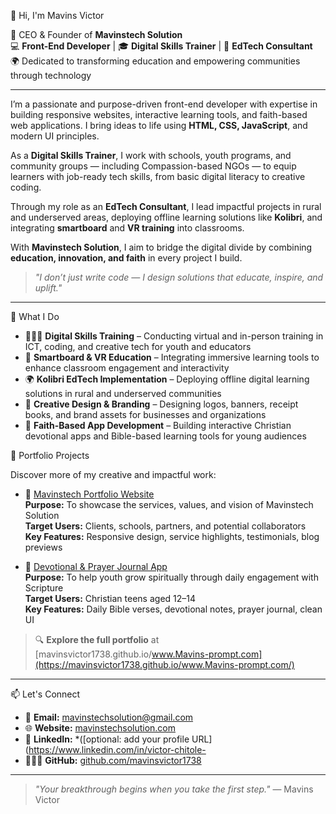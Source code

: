  👋 Hi, I'm Mavins Victor

🚀 CEO & Founder of **Mavinstech Solution**  
💻 **Front-End Developer** | 🎓 **Digital Skills Trainer** | 🧠 **EdTech Consultant**  
🌍 Dedicated to transforming education and empowering communities through technology

---

I’m a passionate and purpose-driven front-end developer with expertise in building responsive websites, interactive learning tools, and faith-based web applications. I bring ideas to life using **HTML, CSS, JavaScript**, and modern UI principles.

As a **Digital Skills Trainer**, I work with schools, youth programs, and community groups — including Compassion-based NGOs — to equip learners with job-ready tech skills, from basic digital literacy to creative coding.

Through my role as an **EdTech Consultant**, I lead impactful projects in rural and underserved areas, deploying offline learning solutions like **Kolibri**, and integrating **smartboard** and **VR training** into classrooms.

With **Mavinstech Solution**, I aim to bridge the digital divide by combining **education, innovation, and faith** in every project I build.

> _"I don’t just write code — I design solutions that educate, inspire, and uplift."_


---

 💼 What I Do

- 👨🏾‍🏫 **Digital Skills Training** – Conducting virtual and in-person training in ICT, coding, and creative tech for youth and educators  
- 🧠 **Smartboard & VR Education** – Integrating immersive learning tools to enhance classroom engagement and interactivity  
- 🌍 **Kolibri EdTech Implementation** – Deploying offline digital learning solutions in rural and underserved communities  
- 🎨 **Creative Design & Branding** – Designing logos, banners, receipt books, and brand assets for businesses and organizations  
- 🙏 **Faith-Based App Development** – Building interactive Christian devotional apps and Bible-based learning tools for young audiences  


 📌 Portfolio Projects

Discover more of my creative and impactful work:

- 💼 [Mavinstech Portfolio Website](https://github.com/Mavinstech-solution-portfolio)  
  **Purpose:** To showcase the services, values, and vision of Mavinstech Solution  
  **Target Users:** Clients, schools, partners, and potential collaborators  
  **Key Features:** Responsive design, service highlights, testimonials, blog previews

- 📲 [Devotional & Prayer Journal App](https://mavinsvictor1738.github.io/Ganze-Kaloleni-Devotional-App/)  
  **Purpose:** To help youth grow spiritually through daily engagement with Scripture  
  **Target Users:** Christian teens aged 12–14  
  **Key Features:** Daily Bible verses, devotional notes, prayer journal, clean UI

> 🔍 **Explore the full portfolio** at [mavinsvictor1738.github.io/www.Mavins-prompt.com](https://mavinsvictor1738.github.io/www.Mavins-prompt.com/)

---

📫 Let's Connect

- 📧 **Email:** [mavinstechsolution@gmail.com](mailto:mavinstechsolution@gmail.com)  
- 🌐 **Website:** [mavinstechsolution.com](https://mavinsvictor1738.github.io/www.mavinstechsolution.com/)  
- 💼 **LinkedIn:** *([optional: add your profile URL](https://www.linkedin.com/in/victor-chitole-
- 🧑🏾‍💻 **GitHub:** [github.com/mavinsvictor1738](https://github.com/mavinsvictor1738)

---

> _"Your breakthrough begins when you take the first step."_ — Mavins Victor


